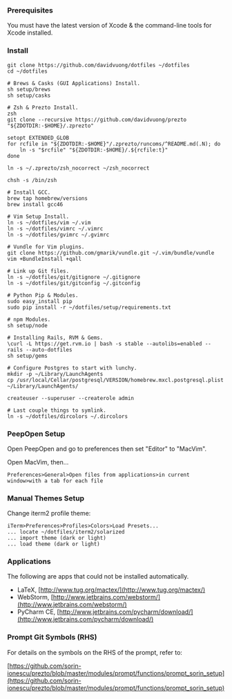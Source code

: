 ### Prerequisites

You must have the latest version of Xcode & the command-line tools for Xcode installed.

### Install

    git clone https://github.com/davidvuong/dotfiles ~/dotfiles
    cd ~/dotfiles

    # Brews & Casks (GUI Applications) Install.
    sh setup/brews
    sh setup/casks

    # Zsh & Prezto Install.
    zsh
    git clone --recursive https://github.com/davidvuong/prezto "${ZDOTDIR:-$HOME}/.zprezto"

    setopt EXTENDED_GLOB
    for rcfile in "${ZDOTDIR:-$HOME}"/.zprezto/runcoms/^README.md(.N); do
        ln -s "$rcfile" "${ZDOTDIR:-$HOME}/.${rcfile:t}"
    done

    ln -s ~/.zprezto/zsh_nocorrect ~/zsh_nocorrect

    chsh -s /bin/zsh

    # Install GCC.
    brew tap homebrew/versions
    brew install gcc46

    # Vim Setup Install.
    ln -s ~/dotfiles/vim ~/.vim
    ln -s ~/dotfiles/vimrc ~/.vimrc
    ln -s ~/dotfiles/gvimrc ~/.gvimrc

    # Vundle for Vim plugins.
    git clone https://github.com/gmarik/vundle.git ~/.vim/bundle/vundle
    vim +BundleInstall +qall

    # Link up Git files.
    ln -s ~/dotfiles/git/gitignore ~/.gitignore
    ln -s ~/dotfiles/git/gitconfig ~/.gitconfig

    # Python Pip & Modules.
    sudo easy_install pip
    sudo pip install -r ~/dotfiles/setup/requirements.txt

    # npm Modules.
    sh setup/node

    # Installing Rails, RVM & Gems.
    \curl -L https://get.rvm.io | bash -s stable --autolibs=enabled --rails --auto-dotfiles
    sh setup/gems

    # Configure Postgres to start with lunchy.
    mkdir -p ~/Library/LaunchAgents
    cp /usr/local/Cellar/postgresql/VERSION/homebrew.mxcl.postgresql.plist ~/Library/LaunchAgents/

    createuser --superuser --createrole admin

    # Last couple things to symlink.
    ln -s ~/dotfiles/dircolors ~/.dircolors

### PeepOpen Setup

Open PeepOpen and go to preferences then set "Editor" to "MacVim".

Open MacVim, then...

    Preferences>General>Open files from applications>in current window>with a tab for each file

### Manual Themes Setup

Change iterm2 profile theme:

    iTerm>Preferences>Profiles>Colors>Load Presets...
    ... locate ~/dotfiles/iterm2/solarized
    ... import theme (dark or light)
    ... load theme (dark or light)

### Applications

The following are apps that could not be installed automatically.

* LaTeX, [http://www.tug.org/mactex/](http://www.tug.org/mactex/)
* WebStorm, [http://www.jetbrains.com/webstorm/](http://www.jetbrains.com/webstorm/)
* PyCharm CE, [http://www.jetbrains.com/pycharm/download/](http://www.jetbrains.com/pycharm/download/)

### Prompt Git Symbols (RHS)

For details on the symbols on the RHS of the prompt, refer to:

[https://github.com/sorin-ionescu/prezto/blob/master/modules/prompt/functions/prompt_sorin_setup](https://github.com/sorin-ionescu/prezto/blob/master/modules/prompt/functions/prompt_sorin_setup)
